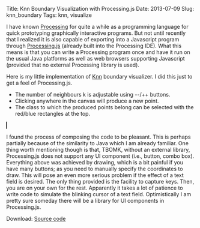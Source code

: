 Title: Knn Boundary Visualization with Processing.js
Date: 2013-07-09
Slug: knn_boundary
Tags: knn, visualize


<script src="/js/processing.js" type="text/javascript"></script>
<script type="text/javascript">
// convenience function to get the id attribute of generated sketch html element
function getProcessingSketchId () { return 'knn'; }
</script>

I have known [Processing](http://www.processing.org/) for quite a while as a programming language
for quick prototyping graphically interactive programs. But not until recently that I realized
it is also capable of exporting into a Javascript program through [Processing.js](http://processingjs.org/) 
(already built into the Processing IDE). What this means is that you can write a Processing program
once and have it run on the usual Java platforms as well as web browsers supporting Javascript (provided that
no external Processing library is used). 

Here is my little implementation of [Knn](https://en.wikipedia.org/wiki/K-nearest_neighbors_algorithm) boundary visualizer. 
I did this just to get a feel of Processing.js.

* The number of neighbours k is adjustable using --/++ buttons. 
* Clicking anywhere in the canvas will produce a new point. 
* The class to which the produced points belong can be selected with the red/blue rectangles at the top.

<p>
<canvas id="knn" style="border: 1px solid black" data-processing-sources="upload/knn.pde" width="500" height="400">
<!-- Note: you can put any alternative content here. -->
</canvas>
</p>
        
I found the process of composing the code to be pleasant. This is perhaps partially because of the similarity
to Java which I am already familiar. One thing worth mentioning though is that, TBOMK, without an external library, Processing.js
does not support any UI component (i.e., button, combo box). Everything above was achieved by drawing, which is a bit painful
if you have many buttons; as you need to manually specify the coordinates to draw. 
This will pose an even more serious problem if the effect of a text field is desired.
The only thing provided is the facility to capture keys. Then, you are on your own for the rest.
Apparently it takes a lot of patience to write code to simulate the blinking
cursor of a text field.
Optimistically I am pretty sure someday there will be a library for UI components in Processing.js.

Download: [Source code](/upload/knn.pde)

